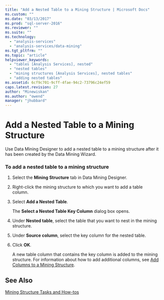 ```yaml
---
title: "Add a Nested Table to a Mining Structure | Microsoft Docs"
ms.custom: ""
ms.date: "03/13/2017"
ms.prod: "sql-server-2016"
ms.reviewer: ""
ms.suite: ""
ms.technology: 
  - "analysis-services"
  - "analysis-services/data-mining"
ms.tgt_pltfrm: ""
ms.topic: "article"
helpviewer_keywords: 
  - "tables [Analysis Services], nested"
  - "nested tables"
  - "mining structures [Analysis Services], nested tables"
  - "adding nested tables"
ms.assetid: 6cf9c701-9cff-4fae-94c2-73796c24ef59
caps.latest.revision: 27
author: "Minewiskan"
ms.author: "owend"
manager: "jhubbard"
---
```

# Add a Nested Table to a Mining Structure
  Use Data Mining Designer to add a nested table to a mining structure after it has been created by the Data Mining Wizard.  
  
### To add a nested table to a mining structure  
  
1.  Select the **Mining Structure** tab in Data Mining Designer.  
  
2.  Right-click the mining structure to which you want to add a table column.  
  
3.  Select **Add a Nested Table**.  
  
     The **Select a Nested Table Key Column** dialog box opens.  
  
4.  Under **Nested table**, select the table that you want to nest in the mining structure.  
  
5.  Under **Source column**, select the key column for the nested table.  
  
6.  Click **OK**.  
  
     A new table column that contains the key column is added to the mining structure. For information about how to add additional columns, see [Add Columns to a Mining Structure](../../analysis-services/data-mining/add-columns-to-a-mining-structure.md).  
  
## See Also  
 [Mining Structure Tasks and How-tos](../../analysis-services/data-mining/mining-structure-tasks-and-how-tos.md)  
  
  